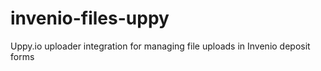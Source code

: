 # invenio-files-uppy
Uppy.io uploader integration for managing file uploads in Invenio deposit forms
